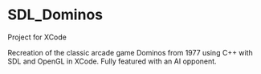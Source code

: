 # SDL_Dominos

Project for XCode

Recreation of the classic arcade game Dominos from 1977 using C++ with SDL and OpenGL in XCode. Fully featured with an AI opponent.
